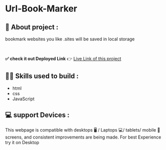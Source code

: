 # Url-Book-Marker


## 📌 About  project :
bookmark websites you like .sites will be saved in local storage


<br />

**✅ check it out Deployed Link**  👉 <a href="https://url-bookmarker-by-ashish-nagar.netlify.app/" target="_blank">Live Link of this project</a>
<br />

## 👨‍💻 Skills used to build :
- html
- css
- JavaScript

## 💻 support Devices :
This webpage is compatible with desktops 🖥️ / Laptops 💻/ tablets/ mobile 📱screens, and consistent improvements are being made.
For best Experience try it on Desktop




